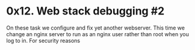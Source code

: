 # 0x12. Web stack debugging #2

On these task we configure and fix yet another webserver. This time we change an nginx server to run as an nginx user rather than root when you log to in. For security reasons
